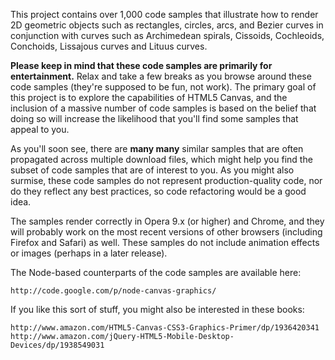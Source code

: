 This project contains over 1,000 code samples that illustrate how to render 2D geometric objects such as rectangles, circles, arcs, and Bezier curves in conjunction with curves such as Archimedean spirals, Cissoids, Cochleoids, Conchoids, Lissajous curves and Lituus curves.

**Please keep in mind that these code samples are primarily for entertainment.** Relax and take a few breaks as you browse around these code samples (they're supposed to be fun, not work). The primary goal of this project is to explore the capabilities of HTML5 Canvas, and the inclusion of a massive number of code samples is based on the belief that doing so will increase the likelihood that you'll find some samples that appeal to you.

As you'll soon see, there are **many many** similar samples that are often propagated across multiple download files, which might help you find the subset of code samples that are of interest to you. As you might also surmise, these code samples do not represent production-quality code, nor do they reflect any best practices, so code refactoring would be a good idea.

The samples render correctly in Opera 9.x (or higher) and Chrome, and they will probably work on the most recent versions of other browsers (including Firefox and Safari) as well.  These samples do not include animation effects or images (perhaps in a later release).

The Node-based counterparts of the code samples are available here:
```
http://code.google.com/p/node-canvas-graphics/
```
If you like this sort of stuff, you might also be interested in these books:
```
http://www.amazon.com/HTML5-Canvas-CSS3-Graphics-Primer/dp/1936420341
http://www.amazon.com/jQuery-HTML5-Mobile-Desktop-Devices/dp/1938549031
```